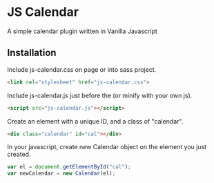 # JS Calendar
A simple calendar plugin written in Vanilla Javascript

## Installation
Include js-calendar.css on page or into sass project.
```html
<link rel="stylesheet" href="js-calendar.css">
```

Include js-calendar.js just before the </body> (or minify with your own js).
```html
<script src="js-calendar.js"></script>
```

Create an element with a unique ID, and a class of "calendar".
```html
<div class="calendar" id="cal"></div>
```

In your javascript, create new Calendar object on the element you just created.
``` javascript
var el = document.getElementById("cal");
var newCalendar = new Calendar(el);
```
